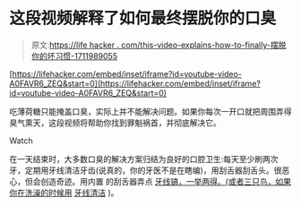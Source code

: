 # 这段视频解释了如何最终摆脱你的口臭

> 原文:[https://life hacker . com/this-video-explains-how-to-finally-摆脱你的坏习惯-1711989055](https://lifehacker.com/this-video-explains-how-to-finally-get-rid-of-your-bad-1711989055)

 [https://lifehacker.com/embed/inset/iframe?id=youtube-video-A0FAVR6_ZEQ&start=0](https://lifehacker.com/embed/inset/iframe?id=youtube-video-A0FAVR6_ZEQ&start=0) 

吃薄荷糖只能掩盖口臭，实际上并不能解决问题。如果你每次一开口就把周围弄得臭气熏天，这段视频将帮助你找到罪魁祸首，并彻底解决它。

Watch

在一天结束时，大多数口臭的解决方案归结为良好的口腔卫生:每天至少刷两次牙，定期用牙线清洁牙齿(说真的，你的牙医不是在瞎编)，用刮舌器刮舌头。很恶心，但会创造奇迹。用内置 的刮舌器弄点 [牙线镐，一举两得。(或者三只鸟，如果你在洗澡的时候用](http://smile.amazon.com/Dentek-Complete-Clean-Floss-Picks/dp/B00FW6CP1E?asc_campaign=InlineText&asc_refurl=https://lifehacker.com/this-video-explains-how-to-finally-get-rid-of-your-bad-1711989055&asc_source=&tag=kinjalifehackerlink-20) [牙线清洁](http://lifehacker.com/5-ways-to-make-your-showers-more-productive-1476031557) )。